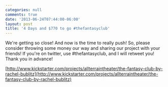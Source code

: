 ```yaml
---
categories: null
comments: true
date: '2013-06-24T07:44:00-06:00'
layout: post
title: '4 Days and $770 to go #thefantasyclub'
---
```


We're getting so close! And now is the time to really push! So, please consider throwing some money our way and sharing our project with your friends! If you're on twitter, use #thefantasyclub, and I will retweet you! Thank you in advance!

[http://www.kickstarter.com/projects/allterraintheater/the-fantasy-club-by-rachel-bublitz](http://www.kickstarter.com/projects/allterraintheater/the-fantasy-club-by-rachel-bublitz)